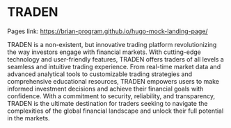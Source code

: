 # TRADEN
Pages link: https://brian-program.github.io/hugo-mock-landing-page/

TRADEN is a non-existent, but innovative trading platform revolutionizing the way investors engage with financial markets. With cutting-edge technology and user-friendly features, TRADEN offers traders of all levels a seamless and intuitive trading experience. From real-time market data and advanced analytical tools to customizable trading strategies and comprehensive educational resources, TRADEN empowers users to make informed investment decisions and achieve their financial goals with confidence. With a commitment to security, reliability, and transparency, TRADEN is the ultimate destination for traders seeking to navigate the complexities of the global financial landscape and unlock their full potential in the markets.

